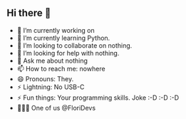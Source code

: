 ## Hi there 👋


- 🔭 I’m currently working on 
- 🌱 I’m currently learning Python.
- 👯 I’m looking to collaborate on nothing.
- 🤔 I’m looking for help with nothing.
- 💬 Ask me about nothing
- 📫 How to reach me: nowhere
- 😄 Pronouns: They.
- ⚡ Lightning: No USB-C
- ⚡ Fun things: Your programming skills. Joke :-D :-D :-D
- 🧑🏼‍💻 One of us @FloriDevs
